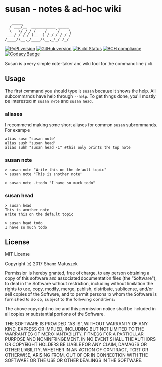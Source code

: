 susan - notes & ad-hoc wiki
===========================

```
   _____
  / ___/__  ___________ _____
  \__ \/ / / / ___/ __ `/ __ \
 ___/ / /_/ (__  ) /_/ / / / /
/____/\__,_/____/\__,_/_/ /_/
```
[![PyPI version](https://badge.fury.io/py/susan.svg)](https://badge.fury.io/py/susan)
[![GitHub version](https://badge.fury.io/gh/undeadparrot%2Fsusan.svg)](https://badge.fury.io/gh/undeadparrot%2Fsusan)
[![Build Status](https://travis-ci.org/undeadparrot/susan.svg?branch=master)](https://travis-ci.org/undeadparrot/susan)
[![BCH compliance](https://bettercodehub.com/edge/badge/undeadparrot/susan?branch=master)](https://bettercodehub.com/)
[![Codacy Badge](https://api.codacy.com/project/badge/Grade/2ba162c956b348c8b7cb4f246aa9c27a)](https://www.codacy.com/app/smatuszeksa/susan?utm_source=github.com&utm_medium=referral&utm_content=undeadparrot/susan&utm_campaign=badger)

Susan is a very simple note-taker and wiki tool for the command line / cli.

Usage
-----

The first command you should type is `susan` because it shows the help. All subcommands have help through `--help`. To get things done, you'll mostly be interested in `susan note` and `susan head`.

### aliases

I recommend making some short aliases for common `susan` subcommands. For example

```
alias susn "susan note"
alias sush "susan head"
alias suhh "susan head -1" #this only prints the top note
```

### susan note

```
> susan note "Write this on the default topic"
> susan note "This is another note"
```

```
> susan note -ttodo "I have so much todo"
```

### susan head

```
> susan head
This is another note
Write this on the default topic
```

```
> susan head todo
I have so much todo
```

License 
-------------------
MIT License

Copyright (c) 2017 Shane Matuszek 

Permission is hereby granted, free of charge, to any person obtaining a copy
of this software and associated documentation files (the "Software"), to deal
in the Software without restriction, including without limitation the rights
to use, copy, modify, merge, publish, distribute, sublicense, and/or sell
copies of the Software, and to permit persons to whom the Software is
furnished to do so, subject to the following conditions:

The above copyright notice and this permission notice shall be included in all
copies or substantial portions of the Software.

THE SOFTWARE IS PROVIDED "AS IS", WITHOUT WARRANTY OF ANY KIND, EXPRESS OR
IMPLIED, INCLUDING BUT NOT LIMITED TO THE WARRANTIES OF MERCHANTABILITY,
FITNESS FOR A PARTICULAR PURPOSE AND NONINFRINGEMENT. IN NO EVENT SHALL THE
AUTHORS OR COPYRIGHT HOLDERS BE LIABLE FOR ANY CLAIM, DAMAGES OR OTHER
LIABILITY, WHETHER IN AN ACTION OF CONTRACT, TORT OR OTHERWISE, ARISING FROM,
OUT OF OR IN CONNECTION WITH THE SOFTWARE OR THE USE OR OTHER DEALINGS IN THE
SOFTWARE.
